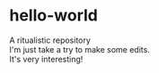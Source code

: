 # hello-world
A ritualistic repository
<br>I'm just take a try to make some edits.
<br>It's very interesting!
